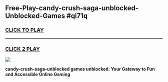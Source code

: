 
## Free-Play-candy-crush-saga-unblocked-Unblocked-Games #qi71q
<h3>
<a href="https://news.freeplayer.one?title=candy-crush-saga-unblocked&ref=8M">CLICK TO PLAY</a></h3>
<hr>

<h3>
<a href="https://news.freeplayer.one?title=candy-crush-saga-unblocked&ref=8M">CLICK 2 PLAY</a>
  
</h3>

<a href="https://news.freeplayer.one?title=candy-crush-saga-unblocked&ref=8M"><img src="https://clearcache.store/games.png"></a>


**candy-crush-saga-unblocked games unblocked: Your Gateway to Fun and Accessible Online Gaming**

